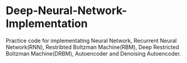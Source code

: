 # Deep-Neural-Network-Implementation

Practice code for implementating Neural Network, Recurrent Neural Network(RNN), Restribted Boltzman Machine(RBM), Deep Restricted Boltzman Machine(DRBM), Autoencoder and Denoising Autoencoder. 
